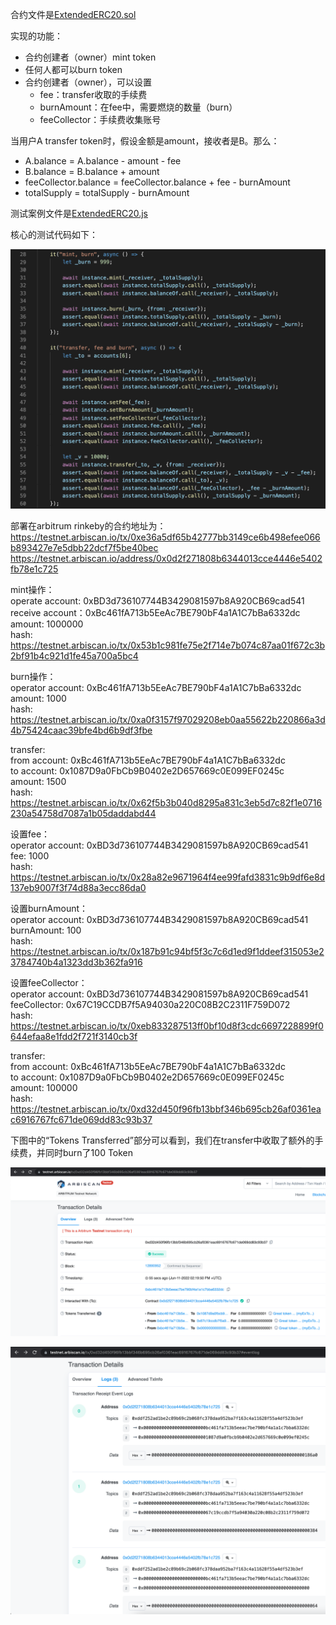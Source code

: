 合约文件是[ExtendedERC20.sol](https://github.com/alexxuyang/solidity_course_5/blob/main/contracts/ExtendedERC20.sol)

实现的功能：
- 合约创建者（owner）mint token
- 任何人都可以burn token
- 合约创建者（owner），可以设置
    - fee：transfer收取的手续费
    - burnAmount：在fee中，需要燃烧的数量（burn）
    - feeCollector：手续费收集账号

当用户A transfer token时，假设金额是amount，接收者是B。那么：
- A.balance = A.balance - amount - fee
- B.balance = B.balance + amount
- feeCollector.balance = feeCollector.balance + fee - burnAmount
- totalSupply = totalSupply - burnAmount

测试案例文件是[ExtendedERC20.js](https://github.com/alexxuyang/solidity_course_5/blob/main/test/ExtendedERC20.js)

核心的测试代码如下：

![测试代码](https://github.com/alexxuyang/solidity_course_5/blob/main/images/001.png)

部署在arbitrum rinkeby的合约地址为：
https://testnet.arbiscan.io/tx/0xe36a5df65b42777bb3149ce6b498efee066b893427e7e5dbb22dcf7f5be40bec
https://testnet.arbiscan.io/address/0x0d2f271808b6344013cce4446e5402fb78e1c725

mint操作：\
operate account: 0xBD3d736107744B3429081597b8A920CB69cad541\
receive account：0xBc461fA713b5EeAc7BE790bF4a1A1C7bBa6332dc\
amount: 1000000\
hash: https://testnet.arbiscan.io/tx/0x53b1c981fe75e2f714e7b074c87aa01f672c3b2bf91b4c921d1fe45a700a5bc4


burn操作：\
operator account: 0xBc461fA713b5EeAc7BE790bF4a1A1C7bBa6332dc\
amount: 1000\
hash: https://testnet.arbiscan.io/tx/0xa0f3157f97029208eb0aa55622b220866a3d4b75424caac39bfe4bd6b9df3fbe


transfer:\
from account: 0xBc461fA713b5EeAc7BE790bF4a1A1C7bBa6332dc\
to account: 0x1087D9a0FbCb9B0402e2D657669c0E099EF0245c\
amount: 1500\
hash: https://testnet.arbiscan.io/tx/0x62f5b3b040d8295a831c3eb5d7c82f1e0716230a54758d7087a1b05daddabd44


设置fee：\
operator account: 0xBD3d736107744B3429081597b8A920CB69cad541\
fee: 1000\
hash: https://testnet.arbiscan.io/tx/0x28a82e9671964f4ee99fafd3831c9b9df6e8d137eb9007f3f74d88a3ecc86da0


设置burnAmount：\
operator account: 0xBD3d736107744B3429081597b8A920CB69cad541\
burnAmount: 100\
hash: https://testnet.arbiscan.io/tx/0x187b91c94bf5f3c7c6d1ed9f1ddeef315053e23784740b4a1323dd3b362fa916


设置feeCollector：\
operator account: 0xBD3d736107744B3429081597b8A920CB69cad541\
feeCollector: 0x67C19CCDB7f5A94030a220C08B2C2311F759D072\
hash: https://testnet.arbiscan.io/tx/0xeb833287513ff0bf10d8f3cdc6697228899f0644efaa8e1fdd2f721f3140cb3f


transfer:\
from account: 0xBc461fA713b5EeAc7BE790bF4a1A1C7bBa6332dc\
to account: 0x1087D9a0FbCb9B0402e2D657669c0E099EF0245c\
amount: 100000\
hash: https://testnet.arbiscan.io/tx/0xd32d450f96fb13bbf346b695cb26af0361eac6916767fc671de069dd83c93b37


下图中的“Tokens Transferred”部分可以看到，我们在transfer中收取了额外的手续费，并同时burn了100 Token

![token transfer](https://github.com/alexxuyang/solidity_course_5/blob/main/images/002.png)

![event](https://github.com/alexxuyang/solidity_course_5/blob/main/images/003.png)

